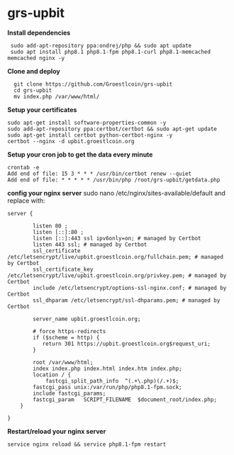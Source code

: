 
# grs-upbit

**Install dependencies** 

     sudo add-apt-repository ppa:ondrej/php && sudo apt update
     sudo apt install php8.1 php8.1-fpm php8.1-curl php8.1-memcached memcached nginx -y
    
   **Clone and deploy**

      git clone https://github.com/Groestlcoin/grs-upbit
      cd grs-upbit
      mv index.php /var/www/html/
**Setup your certificates**

    sudo apt-get install software-properties-common -y
    sudo add-apt-repository ppa:certbot/certbot && sudo apt-get update
    sudo apt-get install certbot python-certbot-nginx -y
    certbot --nginx -d upbit.groestlcoin.org

**Setup your cron job to get the data every minute**

    crontab -e
    Add end of file: 15 3 * * * /usr/bin/certbot renew --quiet
    Add end of file: * * * * * /usr/bin/php /root/grs-upbit/getdata.php

**config your nginx server**
sudo nano /etc/nginx/sites-available/default and replace with:

    server {
    
            listen 80 ;
            listen [::]:80 ;
            listen [::]:443 ssl ipv6only=on; # managed by Certbot
            listen 443 ssl; # managed by Certbot
            ssl_certificate /etc/letsencrypt/live/upbit.groestlcoin.org/fullchain.pem; # managed by Certbot
            ssl_certificate_key /etc/letsencrypt/live/upbit.groestlcoin.org/privkey.pem; # managed by Certbot
            include /etc/letsencrypt/options-ssl-nginx.conf; # managed by Certbot
            ssl_dhparam /etc/letsencrypt/ssl-dhparams.pem; # managed by Certbot
    
            server_name upbit.groestlcoin.org;
    
            # force https-redirects
            if ($scheme = http) {
               return 301 https://upbit.groestlcoin.org$request_uri;
            }
    
            root /var/www/html;
            index index.php index.html index.htm index.php;
            location / {
	    		fastcgi_split_path_info  ^(.+\.php)(/.+)$;
			fastcgi_pass unix:/var/run/php/php8.1-fpm.sock;
			include fastcgi_params;
			fastcgi_param   SCRIPT_FILENAME  $document_root/index.php;
		}

    }
**Restart/reload your nginx server**

    service nginx reload && service php8.1-fpm restart
